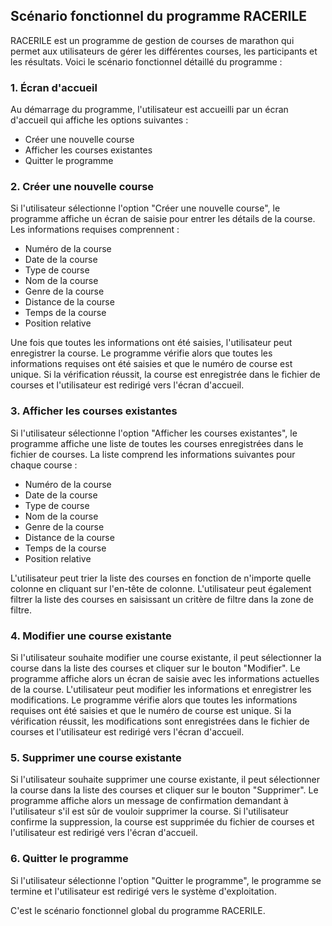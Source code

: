 Scénario fonctionnel du programme RACERILE
----------------------------------------

RACERILE est un programme de gestion de courses de marathon qui permet aux utilisateurs de gérer les différentes courses, les participants et les résultats. Voici le scénario fonctionnel détaillé du programme :

### 1. Écran d'accueil

Au démarrage du programme, l'utilisateur est accueilli par un écran d'accueil qui affiche les options suivantes :

* Créer une nouvelle course
* Afficher les courses existantes
* Quitter le programme

### 2. Créer une nouvelle course

Si l'utilisateur sélectionne l'option "Créer une nouvelle course", le programme affiche un écran de saisie pour entrer les détails de la course. Les informations requises comprennent :

* Numéro de la course
* Date de la course
* Type de course
* Nom de la course
* Genre de la course
* Distance de la course
* Temps de la course
* Position relative

Une fois que toutes les informations ont été saisies, l'utilisateur peut enregistrer la course. Le programme vérifie alors que toutes les informations requises ont été saisies et que le numéro de course est unique. Si la vérification réussit, la course est enregistrée dans le fichier de courses et l'utilisateur est redirigé vers l'écran d'accueil.

### 3. Afficher les courses existantes

Si l'utilisateur sélectionne l'option "Afficher les courses existantes", le programme affiche une liste de toutes les courses enregistrées dans le fichier de courses. La liste comprend les informations suivantes pour chaque course :

* Numéro de la course
* Date de la course
* Type de course
* Nom de la course
* Genre de la course
* Distance de la course
* Temps de la course
* Position relative

L'utilisateur peut trier la liste des courses en fonction de n'importe quelle colonne en cliquant sur l'en-tête de colonne. L'utilisateur peut également filtrer la liste des courses en saisissant un critère de filtre dans la zone de filtre.

### 4. Modifier une course existante

Si l'utilisateur souhaite modifier une course existante, il peut sélectionner la course dans la liste des courses et cliquer sur le bouton "Modifier". Le programme affiche alors un écran de saisie avec les informations actuelles de la course. L'utilisateur peut modifier les informations et enregistrer les modifications. Le programme vérifie alors que toutes les informations requises ont été saisies et que le numéro de course est unique. Si la vérification réussit, les modifications sont enregistrées dans le fichier de courses et l'utilisateur est redirigé vers l'écran d'accueil.

### 5. Supprimer une course existante

Si l'utilisateur souhaite supprimer une course existante, il peut sélectionner la course dans la liste des courses et cliquer sur le bouton "Supprimer". Le programme affiche alors un message de confirmation demandant à l'utilisateur s'il est sûr de vouloir supprimer la course. Si l'utilisateur confirme la suppression, la course est supprimée du fichier de courses et l'utilisateur est redirigé vers l'écran d'accueil.

### 6. Quitter le programme

Si l'utilisateur sélectionne l'option "Quitter le programme", le programme se termine et l'utilisateur est redirigé vers le système d'exploitation.

C'est le scénario fonctionnel global du programme RACERILE.
